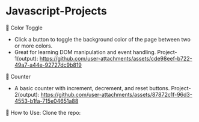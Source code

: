 # Javascript-Projects
🎨 Color Toggle
- Click a button to toggle the background color of the page between two or more colors.
- Great for learning DOM manipulation and event handling.
Project-1(output):
https://github.com/user-attachments/assets/cde98eef-b722-49a7-a44e-92727dc9b819



🔢 Counter
- A basic counter with increment, decrement, and reset buttons.
Project-2(output):
https://github.com/user-attachments/assets/87872c1f-96d3-4553-b1fa-715e04651a88

📂 How to Use:
Clone the repo:
